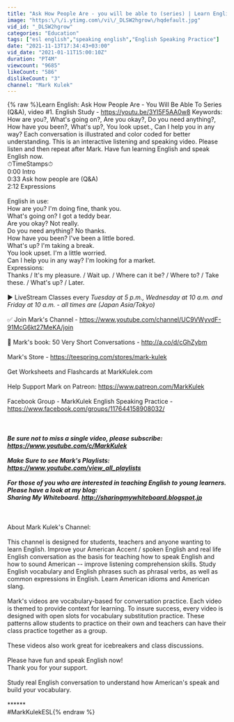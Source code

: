 ```yaml
---
title: "Ask How People Are - you will be able to (series) | Learn English - Mark Kulek ESL"
image: "https:\/\/i.ytimg.com\/vi\/_DLSW2hgrow\/hqdefault.jpg"
vid_id: "_DLSW2hgrow"
categories: "Education"
tags: ["esl english","speaking english","English Speaking Practice"]
date: "2021-11-13T17:34:43+03:00"
vid_date: "2021-01-11T15:00:10Z"
duration: "PT4M"
viewcount: "9685"
likeCount: "586"
dislikeCount: "3"
channel: "Mark Kulek"
---
```

{% raw %}Learn English: Ask How People Are - You Will Be Able To Series (Q&amp;A), video #1. English Study - <a rel="nofollow" target="blank" href="https://youtu.be/3YI5F5AA0w8">https://youtu.be/3YI5F5AA0w8</a> Keywords: How are you?, What's going on?, Are you okay?, Do you need anything?, How have you been?, What's up?, You look upset., Can I help you in any way? Each conversation is illustrated and color coded for better understanding. This is an interactive listening and speaking video. Please listen and then repeat after Mark. Have fun learning English and speak English now. <br />⏱TimeStamps⏱<br />0:00 Intro<br />0:33 Ask how people are (Q&amp;A)<br />2:12 Expressions<br /><br />English in use:<br />How are you? I'm doing fine, thank you.<br />What's going on? I got a teddy bear.<br />Are you okay? Not really.<br />Do you need anything? No thanks.<br />How have you been? I've been a little bored.<br />What's up? I'm taking a break.<br />You look upset. I'm a little worried.<br />Can I help you in any way? I'm looking for a market.<br />Expressions:<br />Thanks / It's my pleasure. /  Wait up.  /  Where can it be?  /  Where to?  /  Take these.  /  What's up?  /  Later.<br /><br />▶️ LiveStream Classes every *Tuesday at 5 p.m., Wednesday at 10 a.m. and Friday at 10 a.m. - all times are (Japan Asia/Tokyo)*<br /><br />✅ Join Mark's Channel - <a rel="nofollow" target="blank" href="https://www.youtube.com/channel/UC9VWyvdF-91McG6kt27MeKA/join">https://www.youtube.com/channel/UC9VWyvdF-91McG6kt27MeKA/join</a><br /><br />📕 Mark's book: 50 Very Short Conversations - <a rel="nofollow" target="blank" href="http://a.co/d/cGhZybm">http://a.co/d/cGhZybm</a><br /><br />Mark's Store - <a rel="nofollow" target="blank" href="https://teespring.com/stores/mark-kulek">https://teespring.com/stores/mark-kulek</a><br /><br />Get Worksheets and Flashcards at MarkKulek.com<br /><br />Help Support Mark on Patreon: <a rel="nofollow" target="blank" href="https://www.patreon.com/MarkKulek">https://www.patreon.com/MarkKulek</a><br /><br />Facebook Group - MarkKulek English Speaking Practice - <a rel="nofollow" target="blank" href="https://www.facebook.com/groups/117644158908032/">https://www.facebook.com/groups/117644158908032/</a><br /><br />*******<br /><br />Be sure not to miss a single video, please subscribe: <br /><a rel="nofollow" target="blank" href="https://www.youtube.com/c/MarkKulek">https://www.youtube.com/c/MarkKulek</a><br /><br />Make Sure to see Mark's Playlists: <a rel="nofollow" target="blank" href="https://www.youtube.com/view_all_playlists">https://www.youtube.com/view_all_playlists</a><br /><br />For those of you who are interested in teaching English to young learners. Please have a look at my blog:<br />Sharing My Whiteboard.     <a rel="nofollow" target="blank" href="http://sharingmywhiteboard.blogspot.jp">http://sharingmywhiteboard.blogspot.jp</a><br /><br />*******<br /><br />About Mark Kulek's Channel:<br /><br />This channel is designed for students, teachers and anyone wanting to learn English. Improve your American Accent / spoken English and real life English conversation as the basis for teaching how to speak English and how to sound American -- improve listening comprehension skills. Study English vocabulary and English phrases such as phrasal verbs, as well as common expressions in English. Learn American idioms and American slang. <br /><br />Mark's videos are vocabulary-based for conversation practice. Each video is themed to provide context for learning. To insure success, every video is designed with open slots for vocabulary substitution practice. These patterns allow students to practice on their own and teachers can have their class practice together as a group.  <br /><br />These videos also work great for icebreakers and class discussions.<br /><br />Please have fun and speak English now!<br />Thank you for your support.<br /><br />Study real English conversation to understand how American's speak and build your vocabulary. <br /><br />******<br />#MarkKulekESL{% endraw %}
